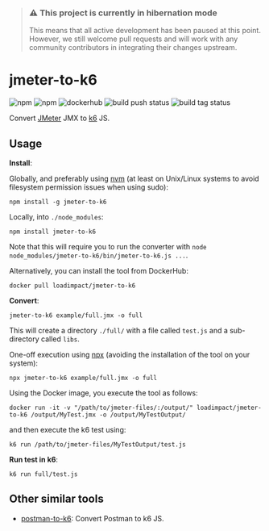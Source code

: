 > ### ⚠️ This project is currently in hibernation mode
> 
> This means that all active development has been paused at this point. However, we still welcome pull requests and will work with any community contributors in integrating their changes upstream.

# jmeter-to-k6

![npm](https://img.shields.io/npm/v/jmeter-to-k6.svg) ![npm](https://img.shields.io/npm/dw/jmeter-to-k6.svg) ![dockerhub](https://img.shields.io/docker/pulls/loadimpact/jmeter-to-k6.svg) ![build push status](https://github.com/loadimpact/jmeter-to-k6/workflows/Build%20on%20push/badge.svg) ![build tag status](https://github.com/loadimpact/jmeter-to-k6/workflows/Build%20on%20tag/badge.svg)

Convert [JMeter](https://jmeter.apache.org/) JMX to [k6](https://k6.io/) JS.

## Usage

**Install**:

Globally, and preferably using [nvm](https://github.com/creationix/nvm) (at least on Unix/Linux systems to avoid filesystem permission issues when using sudo):

```shell
npm install -g jmeter-to-k6
```

Locally, into `./node_modules`:

```shell
npm install jmeter-to-k6
```

Note that this will require you to run the converter with `node node_modules/jmeter-to-k6/bin/jmeter-to-k6.js ...`.

Alternatively, you can install the tool from DockerHub:

```shell
docker pull loadimpact/jmeter-to-k6
```

**Convert**:

```shell
jmeter-to-k6 example/full.jmx -o full
```

This will create a directory `./full/` with a file called `test.js` and a sub-directory called `libs`.

One-off execution using [npx](https://www.npmjs.com/package/npx) (avoiding the installation of the tool on your system):

```shell
npx jmeter-to-k6 example/full.jmx -o full
```

Using the Docker image, you execute the tool as follows:

```shell
docker run -it -v "/path/to/jmeter-files/:/output/" loadimpact/jmeter-to-k6 /output/MyTest.jmx -o /output/MyTestOutput/
```

and then execute the k6 test using:

```shell
k6 run /path/to/jmeter-files/MyTestOutput/test.js
```

**Run test in k6**:

```shell
k6 run full/test.js
```

## Other similar tools

-   [postman-to-k6](https://github.com/loadimpact/postman-to-k6/): Convert
    Postman to k6 JS.
